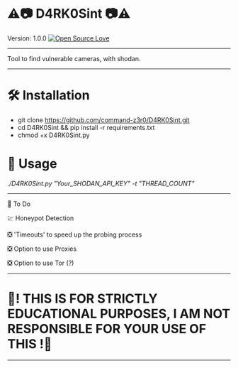   # ⚠️📷 D4RK0Sint 📷⚠️

Version: 1.0.0 
[![Open Source Love](https://badges.frapsoft.com/os/v1/open-source.svg?v=102)](https://github.com/command-z3r0?tab=repositories)
**************************************************************************
Tool to find vulnerable cameras, with shodan.
**************************************************************************

 # 🛠 Installation

 * git clone https://github.com/command-z3r0/D4RK0Sint.git
 * cd D4RK0Sint && pip install -r requirements.txt
 * chmod +x D4RK0Sint.py
# 📃 Usage

 _./D4RK0Sint.py "Your_SHODAN_API_KEY" -t "THREAD_COUNT"_
 
 
-----------------------------------------------------------------------------------------------------
📌 To Do

💹 Honeypot Detection

❎ 'Timeouts' to speed up the probing process

❎ Option to use Proxies

❎ Option to use Tor (?)

-----------------------------------------------------------------------------------------------------
# 🚧! THIS IS FOR STRICTLY EDUCATIONAL PURPOSES, I AM NOT RESPONSIBLE FOR YOUR USE OF THIS !🚧
------------------------------------------------------------------------------------------------------
